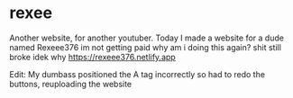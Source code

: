 # rexee
Another website, for another youtuber.
Today I made a website for a dude named Rexeee376
im not getting paid why am i doing this again?
shit still broke idek why https://rexeee376.netlify.app

Edit: My dumbass positioned the A tag incorrectly so had to redo the buttons, reuploading the website
